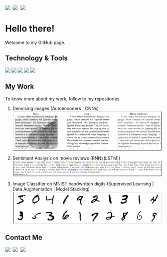 <kbd>
<a href = 'mailto:shubhamkaushal765@gmail.com'>
<img src='https://camo.githubusercontent.com/4a3dd8d10a27c272fd04b2ce8ed1a130606f95ea6a76b5e19ce8b642faa18c27/68747470733a2f2f6564656e742e6769746875622e696f2f537570657254696e7949636f6e732f696d616765732f7376672f676d61696c2e737667' width=25 /></a>
</kbd>
    
<kbd>
<a href = 'https://www.linkedin.com/in/kaushalshubham/'>
<img src='https://camo.githubusercontent.com/c8a9c5b414cd812ad6a97a46c29af67239ddaeae08c41724ff7d945fb4c047e5/68747470733a2f2f6564656e742e6769746875622e696f2f537570657254696e7949636f6e732f696d616765732f7376672f6c696e6b6564696e2e737667' width=25/></a>
</kbd>

<kbd>
<a href = 'https://github.com/shubhamkaushal765'>
<img src='https://camo.githubusercontent.com/b079fe922f00c4b86f1b724fbc2e8141c468794ce8adbc9b7456e5e1ad09c622/68747470733a2f2f6564656e742e6769746875622e696f2f537570657254696e7949636f6e732f696d616765732f7376672f6769746875622e737667' width=25/></a>
</kbd>

# Hello there!

Welcome to my GitHub page.

## Technology & Tools
![](https://img.shields.io/badge/OS-Linux-informational?style=flat&logo=linux&logoColor=white&color=2bbc8a)
![](https://img.shields.io/badge/Code-Python-informational?style=flat&logo=python&logoColor=white&color=2bbc8a) 
![](https://img.shields.io/badge/Code-C++-blue.svg?style=flat&logo=c%2B%2B&color=2bbc8a)
![](https://img.shields.io/badge/Tools-TensorFlow-informational?style=flat&logo=tensorflow&logoColor=white&color=2bbc8a)
![](https://img.shields.io/badge/Tools-Keras-informational?style=flat&logo=keras&logoColor=white&color=2bbc8a)

## My Work
To know more about my work, follow to my repositories. <br>
1. Denoising images (Autoencoders | CNNs)
    [<img align="center" src="images/autoencoders.png" />](https://github.com/shubhamkaushal765/Denoising-images-Autoencoders)

2. Sentiment Analysis on movie reviews (RNNs(LSTM))
    [<img align="center" src="images/sentiment.PNG" />](https://github.com/shubhamkaushal765/IMDB-Sentiment-Analysis)
    
3. Image Classifier on MNIST handwritten digits (Supervised Learning | Data Augmentation | Model Stacking)
    [<img align="center" src="images/MNIST.PNG" />](https://github.com/shubhamkaushal765/MNIST-image-classifier)

## Contact Me
<kbd>
<a href = 'mailto:shubhamkaushal765@gmail.com'>
<img src='https://camo.githubusercontent.com/4a3dd8d10a27c272fd04b2ce8ed1a130606f95ea6a76b5e19ce8b642faa18c27/68747470733a2f2f6564656e742e6769746875622e696f2f537570657254696e7949636f6e732f696d616765732f7376672f676d61696c2e737667' width=25 /></a>
</kbd>
    
<kbd>
<a href = 'https://www.linkedin.com/in/kaushalshubham/'>
<img src='https://camo.githubusercontent.com/c8a9c5b414cd812ad6a97a46c29af67239ddaeae08c41724ff7d945fb4c047e5/68747470733a2f2f6564656e742e6769746875622e696f2f537570657254696e7949636f6e732f696d616765732f7376672f6c696e6b6564696e2e737667' width=25/></a>
</kbd>

<kbd>
<a href = 'https://github.com/shubhamkaushal765'>
<img src='https://camo.githubusercontent.com/b079fe922f00c4b86f1b724fbc2e8141c468794ce8adbc9b7456e5e1ad09c622/68747470733a2f2f6564656e742e6769746875622e696f2f537570657254696e7949636f6e732f696d616765732f7376672f6769746875622e737667' width=25/></a>
</kbd>


<!-- 
Links
https://github.com/edent/SuperTinyIcons/blob/master/README.md
https://github.com/carlsednaoui/gitsocial

-->


<!--
https://towardsdatascience.com/build-a-stunning-readme-for-your-github-profile-9b80434fe5d7
- 👋 Hi, I’m @shubhamkaushal765, or Shubham Kaushal
- 👀 I’m interested in Data Science and Applied Machine Learning.
- 🌱 I’m currently learning Advanced Neural Networks.
- 💞️ I’m looking to collaborate on projects related to Machine Learning.
- 📫 How to reach me ... <br>
          - Email: shubhamkaushal765@gmail.com <br>
          - GitHub: https://github.com/shubhamkaushal765 <br>
          - LinkedIn: https://www.linkedin.com/in/kaushalshubham/


shubhamkaushal765/shubhamkaushal765 is a ✨ special ✨ repository because its `README.md` (this file) appears on your GitHub profile.
You can click the Preview link to take a look at your changes.
--->
